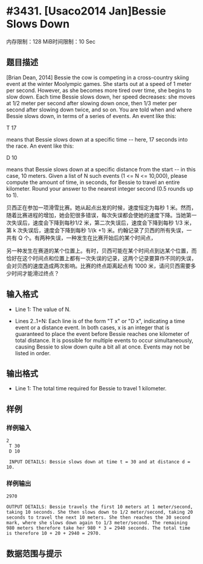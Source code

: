 # #3431. [Usaco2014 Jan]Bessie Slows Down

内存限制：128 MiB时间限制：10 Sec

## 题目描述

 [Brian Dean, 2014]  Bessie the cow is competing in a cross-country skiing event at the winter Moolympic games.  She starts out at a speed of 1 meter per second.  However, as she becomes more tired over time, she begins to slow down.  Each time Bessie slows down, her speed decreases: she moves at 1/2 meter per second after slowing down once, then 1/3 meter per second after slowing down twice, and so on.  You are told when and where Bessie slows down, in terms of a series of events.  An event like this:  

T 17  

means that Bessie slows down at a specific time -- here, 17 seconds into the race.  An event like this:

  D 10  

means that Bessie slows down at a specific distance from the start -- in this case, 10 meters.  Given a list of N such events (1 <= N <= 10,000), please compute the amount of time, in seconds, for Bessie to travel an entire kilometer.  Round your answer to the nearest integer second (0.5 rounds up to 1).

贝西正在参加一项滑雪比赛。她从起点出发的时候，速度恒定为每秒 1 米。然而，随着比赛进程的增加，她会犯很多错误，每次失误都会使她的速度下降。当她第一次失误后，速度会下降到每秒1/2 米，第二次失误后，速度会下降到每秒 1/3 米，第 k 次失误后，速度会下降到每秒 1/(k +1) 米。约翰记录了贝西的所有失误，一共有 Q 个。有两种失误，一种发生在比赛开始后的某个时间点，

另一种发生在赛道的某个位置上。有时，贝西可能在某个时间点到达某个位置，而恰好在这个时间点和位置上都有一次失误的记录，这两个记录要算作不同的失误，会对贝西的速度造成两次影响。比赛的终点距离起点有 1000 米，请问贝西需要多少时间才能滑过终点？

## 输入格式

* Line 1: The value of N.  

* Lines 2..1+N: Each line is of the form "T x" or "D x", indicating a         time event or a distance event.  In both cases, x is an         integer that is guaranteed to place the event before Bessie         reaches one kilometer of total distance.  It is possible for         multiple events to occur simultaneously, causing Bessie to         slow down quite a bit all at once.  Events may not be listed         in order.

## 输出格式

* Line 1: The total time required for Bessie to travel 1 kilometer.

## 样例

### 样例输入

    
    2
     T 30
     D 10
    
     INPUT DETAILS: Bessie slows down at time t = 30 and at distance d = 10.
    

### 样例输出

    
    2970 
    
    OUTPUT DETAILS: Bessie travels the first 10 meters at 1 meter/second, taking 10 seconds. She then slows down to 1/2 meter/second, taking 20 seconds to travel the next 10 meters. She then reaches the 30 second mark, where she slows down again to 1/3 meter/second. The remaining 980 meters therefore take her 980 * 3 = 2940 seconds. The total time is therefore 10 + 20 + 2940 = 2970.
    

## 数据范围与提示
